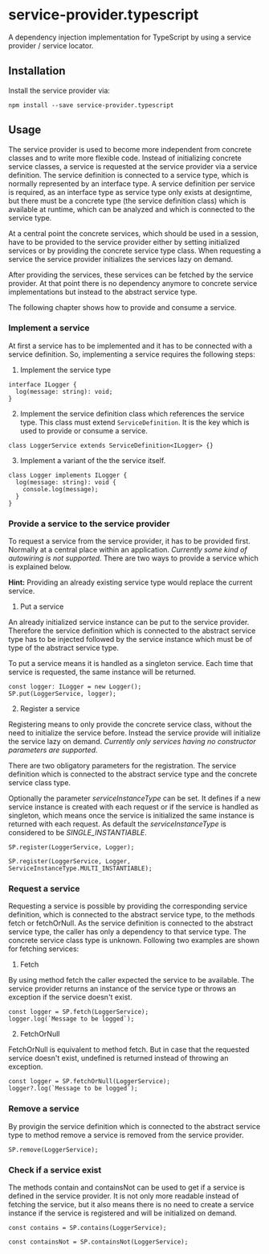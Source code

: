 # service-provider.typescript
A dependency injection implementation for TypeScript by using a service provider / service locator.

## Installation
Install the service provider via:
```
npm install --save service-provider.typescript
```

## Usage
The service provider is used to become more independent from concrete classes and to write more flexible code. Instead of initializing concrete service classes, a service is requested at the service provider via a service definition. The service definition is connected to a service type, which is normally represented by an interface type. A service definition per service is required, as an interface type as service type only exists at designtime, but there must be a concrete type (the service definition class) which is available at runtime, which can be analyzed and which is connected to the service type.

At a central point the concrete services, which should be used in a session, have to be provided to the service provider either by setting initialized services or by providing the concrete service type class. When requesting a service the service provider initializes the services lazy on demand. 

After providing the services, these services can be fetched by the service provider. At that point there is no dependency anymore to concrete service implementations but instead to the abstract service type.

The following chapter shows how to provide and consume a service.

### Implement a service
At first a service has to be implemented and it has to be connected with a service definition.
So, implementing a service requires the following steps:

1. Implement the service type
```
interface ILogger {
  log(message: string): void;
}
```

2. Implement the service definition class which references the service type. This class must extend `ServiceDefinition`. It is the key which is used to provide or consume a service.
```
class LoggerService extends ServiceDefinition<ILogger> {}
```

3. Implement a variant of the the service itself.
```
class Logger implements ILogger {
  log(message: string): void {
    console.log(message);
  }
}
```

### Provide a service to the service provider
To request a service from the service provider, it has to be provided first. Normally at a central place within an application. *Currently some kind of autowiring is not supported.*
There are two ways to provide a service which is explained below.

**Hint:** Providing an already existing service type would replace the current service.

1. Put a service 

An already initialized service instance can be put to the service provider. Therefore the service definition which is connected to the abstract service type has to be injected followed by the service instance which must be of type of the abstract service type.

To put a service means it is handled as a singleton service. Each time that service is requested, the same instance will be returned.
```
const logger: ILogger = new Logger();
SP.put(LoggerService, logger);
```

2. Register a service

Registering means to only provide the concrete service class, without the need to initialize the service before. Instead the service provide will initialize the service lazy on demand. *Currently only services having no constructor parameters are supported.*

There are two obligatory parameters for the registration. The service definition which is connected to the abstract service type and the concrete service class type.

Optionally the parameter *serviceInstanceType* can be set. It defines if a new service instance is created with each request or if the service is handled as singleton, which means once the service is initialized the same instance is returned with each request. As default the *serviceInstanceType* is considered to be *SINGLE_INSTANTIABLE*.
```
SP.register(LoggerService, Logger);

SP.register(LoggerService, Logger, ServiceInstanceType.MULTI_INSTANTIABLE);
```

### Request a service
Requesting a service is possible by providing the corresponding service definition, which is connected to the abstract service type, to the methods fetch or fetchOrNull. As the service definition is connected to the abstract service type, the caller has only a dependency to that service type. The concrete service class type is unknown. Following two examples are shown for fetching services:

1. Fetch

By using method fetch the caller expected the service to be available. The service provider returns an instance of the service type or throws an exception if the service doesn't exist.
```
const logger = SP.fetch(LoggerService);
logger.log(`Message to be logged`);
```

2. FetchOrNull
 
FetchOrNull is equivalent to method fetch. But in case that the requested service doesn't exist, undefined is returned instead of throwing an exception.
```
const logger = SP.fetchOrNull(LoggerService);
logger?.log(`Message to be logged`);
```

### Remove a service
By provigin the service definition which is connected to the abstract service type to method remove a service is removed from the service provider.
```
SP.remove(LoggerService);
```

### Check if a service exist
The methods contain and containsNot can be used to get if a service is defined in the service provider. It is not only more readable instead of fetching the service, but it also means there is no need to create a service instance if the service is registered and will be initialized on demand.
```
const contains = SP.contains(LoggerService);

const containsNot = SP.containsNot(LoggerService);
```
